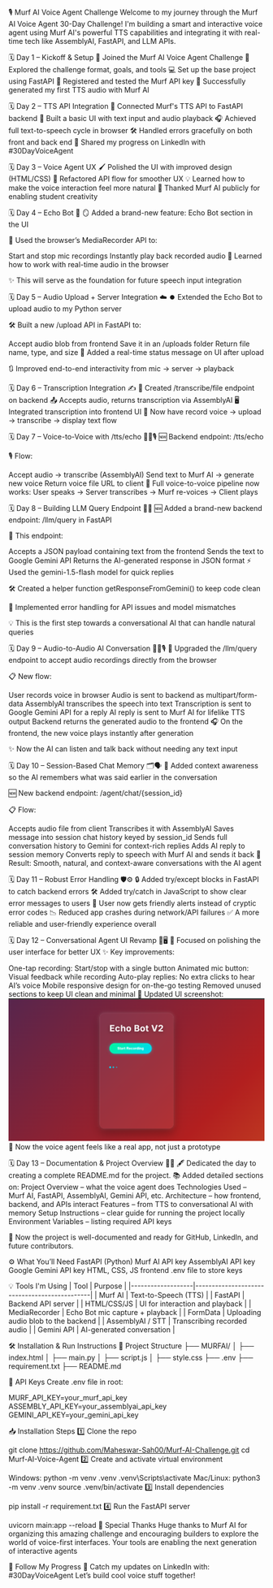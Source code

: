🎙️ Murf AI Voice Agent Challenge
Welcome to my journey through the Murf AI Voice Agent 30-Day Challenge! I'm building a smart and interactive voice agent using Murf AI's powerful TTS capabilities and integrating it with real-time tech like AssemblyAI, FastAPI, and LLM APIs.

🗓️ Day 1 – Kickoff & Setup
🚀 Joined the Murf AI Voice Agent Challenge
🧠 Explored the challenge format, goals, and tools
💻 Set up the base project using FastAPI
🔐 Registered and tested the Murf API key
🎉 Successfully generated my first TTS audio with Murf AI

🗓️ Day 2 – TTS API Integration
🔁 Connected Murf's TTS API to FastAPI backend
🧪 Built a basic UI with text input and audio playback
🎧 Achieved full text-to-speech cycle in browser
🛠️ Handled errors gracefully on both front and back end
📢 Shared my progress on LinkedIn with #30DayVoiceAgent

🗓️ Day 3 – Voice Agent UX
🖌️ Polished the UI with improved design (HTML/CSS)
🔄 Refactored API flow for smoother UX
💡 Learned how to make the voice interaction feel more natural
🙌 Thanked Murf AI publicly for enabling student creativity

🗓️ Day 4 – Echo Bot 🎤
🪞 Added a brand-new feature: Echo Bot section in the UI

🧩 Used the browser’s MediaRecorder API to:

Start and stop mic recordings
Instantly play back recorded audio
🧠 Learned how to work with real-time audio in the browser

✨ This will serve as the foundation for future speech input integration

🗓️ Day 5 – Audio Upload + Server Integration ☁️
⏺️ Extended the Echo Bot to upload audio to my Python server

🛠️ Built a new /upload API in FastAPI to:

Accept audio blob from frontend
Save it in an /uploads folder
Return file name, type, and size
🔔 Added a real-time status message on UI after upload

🔃 Improved end-to-end interactivity from mic → server → playback

🗓️ Day 6 – Transcription Integration ✍️
🧵 Created /transcribe/file endpoint on backend
📤 Accepts audio, returns transcription via AssemblyAI
🖥️ Integrated transcription into frontend UI
📜 Now have record voice → upload → transcribe → display text flow

🗓️ Day 7 – Voice-to-Voice with /tts/echo 🎤🔄🎙️
🆕 Backend endpoint: /tts/echo

🎙️ Flow:

Accept audio → transcribe (AssemblyAI)
Send text to Murf AI → generate new voice
Return voice file URL to client
🔄 Full voice-to-voice pipeline now works: User speaks → Server transcribes → Murf re-voices → Client plays

🗓️ Day 8 – Building LLM Query Endpoint 🧠💬
🆕 Added a brand-new backend endpoint: /llm/query in FastAPI

📩 This endpoint:

Accepts a JSON payload containing text from the frontend
Sends the text to Google Gemini API
Returns the AI-generated response in JSON format
⚡ Used the gemini-1.5-flash model for quick replies

🛠️ Created a helper function getResponseFromGemini() to keep code clean

🚫 Implemented error handling for API issues and model mismatches

💡 This is the first step towards a conversational AI that can handle natural queries

🗓️ Day 9 – Audio-to-Audio AI Conversation 🎤🤖🎙️
🔄 Upgraded the /llm/query endpoint to accept audio recordings directly from the browser

📋 New flow:

User records voice in browser
Audio is sent to backend as multipart/form-data
AssemblyAI transcribes the speech into text
Transcription is sent to Google Gemini API for a reply
AI reply is sent to Murf AI for lifelike TTS output
Backend returns the generated audio to the frontend
🎧 On the frontend, the new voice plays instantly after generation

✨ Now the AI can listen and talk back without needing any text input

🗓️ Day 10 – Session-Based Chat Memory 🗂️🗣️
🧠 Added context awareness so the AI remembers what was said earlier in the conversation

🆕 New backend endpoint: /agent/chat/{session_id}

📋 Flow:

Accepts audio file from client
Transcribes it with AssemblyAI
Saves message into session chat history keyed by session_id
Sends full conversation history to Gemini for context-rich replies
Adds AI reply to session memory
Converts reply to speech with Murf AI and sends it back
🎯 Result: Smooth, natural, and context-aware conversations with the AI agent

🗓️ Day 11 – Robust Error Handling 🛡️⚙️
🔒 Added try/except blocks in FastAPI to catch backend errors
🛠️ Added try/catch in JavaScript to show clear error messages to users
📢 User now gets friendly alerts instead of cryptic error codes
📉 Reduced app crashes during network/API failures
✅ A more reliable and user-friendly experience overall

🗓️ Day 12 – Conversational Agent UI Revamp 🎨🖥️
🎯 Focused on polishing the user interface for better UX
✨ Key improvements:

One-tap recording: Start/stop with a single button
Animated mic button: Visual feedback while recording
Auto-play replies: No extra clicks to hear AI’s voice
Mobile responsive design for on-the-go testing
Removed unused sections to keep UI clean and minimal
📸 Updated UI screenshot:
![Echo Bot V2 UI](image.png)
🚀 Now the voice agent feels like a real app, not just a prototype

🗓️ Day 13 – Documentation & Project Overview 📄✨
🖋️ Dedicated the day to creating a complete README.md for the project.
📚 Added detailed sections on:
Project Overview – what the voice agent does
Technologies Used – Murf AI, FastAPI, AssemblyAI, Gemini API, etc.
Architecture – how frontend, backend, and APIs interact
Features – from TTS to conversational AI with memory
Setup Instructions – clear guide for running the project locally
Environment Variables – listing required API keys

🚀 Now the project is well-documented and ready for GitHub, LinkedIn, and future contributors.



⚙️ What You’ll Need
FastAPI (Python)
Murf AI API key
AssemblyAI API key
Google Gemini API key
HTML, CSS, JS frontend
.env file to store keys

💡 Tools I'm Using
| Tool              | Purpose                                      |
|-------------------|----------------------------------------------|
| Murf AI           | Text-to-Speech (TTS)                         |
| FastAPI           | Backend API server                           |
| HTML/CSS/JS       | UI for interaction and playback              |
| MediaRecorder     | Echo Bot mic capture + playback              |
| FormData          | Uploading audio blob to the backend          |
| AssemblyAI / STT  | Transcribing recorded audio                   |
| Gemini API        | AI-generated conversation                    |

🛠 Installation & Run Instructions
📂 Project Structure
├── MURFAI/ 
│   ├── index.html
│   ├── main.py
│   ├── script.js
│   ├── style.css
├── .env
├── requirement.txt
├── README.md

🔑 API Keys
Create .env file in root:

MURF_API_KEY=your_murf_api_key
ASSEMBLY_API_KEY=your_assemblyai_api_key
GEMINI_API_KEY=your_gemini_api_key

📥 Installation Steps
1️⃣ Clone the repo

git clone https://github.com/Maheswar-Sah00/Murf-AI-Challenge.git
cd Murf-AI-Voice-Agent
2️⃣ Create and activate virtual environment

Windows:
python -m venv .venv
.venv\Scripts\activate
Mac/Linux:
python3 -m venv .venv
source .venv/bin/activate
3️⃣ Install dependencies

pip install -r requirement.txt
4️⃣ Run the FastAPI server

uvicorn main:app --reload
🙌 Special Thanks
Huge thanks to Murf AI for organizing this amazing challenge and encouraging builders to explore the world of voice-first interfaces. Your tools are enabling the next generation of interactive agents 

🔗 Follow My Progress
📍 Catch my updates on LinkedIn with: #30DayVoiceAgent Let’s build cool voice stuff together!
